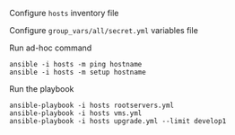 
Configure `hosts` inventory file

Configure `group_vars/all/secret.yml` variables file

Run ad-hoc command

    ansible -i hosts -m ping hostname
    ansible -i hosts -m setup hostname

Run the playbook

    ansible-playbook -i hosts rootservers.yml
    ansible-playbook -i hosts vms.yml
    ansible-playbook -i hosts upgrade.yml --limit develop1


